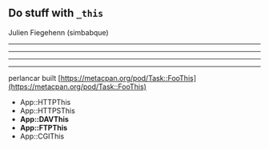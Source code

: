 <style>
.reveal pre {
    width: 100%;
}
</style>

## Do stuff with `_this`

Julien Fiegehenn (simbabque)

---

---

---

---

perlancar built [https://metacpan.org/pod/Task::FooThis](https://metacpan.org/pod/Task::FooThis)

- App::HTTPThis
- App::HTTPSThis
- **App::DAVThis**
- **App::FTPThis**
- App::CGIThis